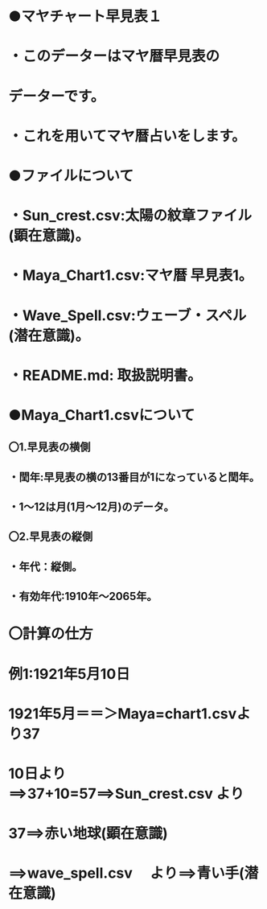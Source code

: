 # ●マヤチャート早見表１

# ・このデーターはマヤ暦早見表の
# データーです。

# ・これを用いてマヤ暦占いをします。

# ●ファイルについて

# ・Sun_crest.csv:太陽の紋章ファイル(顕在意識)。
# ・Maya_Chart1.csv:マヤ暦 早見表1。
# ・Wave_Spell.csv:ウェーブ・スペル(潜在意識)。
# ・README.md: 取扱説明書。

# ●Maya_Chart1.csvについて

## 〇1.早見表の横側
## ・閏年:早見表の横の13番目が1になっていると閏年。
## ・1～12は月(1月～12月)のデータ。

## 〇2.早見表の縦側
## ・年代：縦側。
## ・有効年代:1910年～2065年。



# 〇計算の仕方
# 例1:1921年5月10日
# 1921年5月＝＝＞Maya=chart1.csvより37
# 10日より==>37+10=57==>Sun_crest.csv より
#  37==>赤い地球(顕在意識)
#          ==>wave_spell.csv 　より==>青い手(潜在意識)




